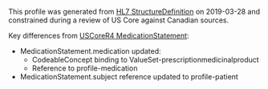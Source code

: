 <!--- Text entered into this file will appear at the top of the profiles page before the Formal Views of the profile content. -->

This profile was generated from [HL7 StructureDefinition](https://www.hl7.org/fhir/medicationstatement.profile.json) on 2019-03-28 and constrained during a review of US Core against Canadian sources.

Key differences from [USCoreR4 MedicationStatement](https://build.fhir.org/ig/HL7/US-Core-R4/StructureDefinition-us-core-medicationstatement.html):
- MedicationStatement.medication updated:
  - CodeableConcept binding to ValueSet-prescriptionmedicinalproduct
  - Reference to profile-medication
- MedicationStatement.subject reference updated to profile-patient
